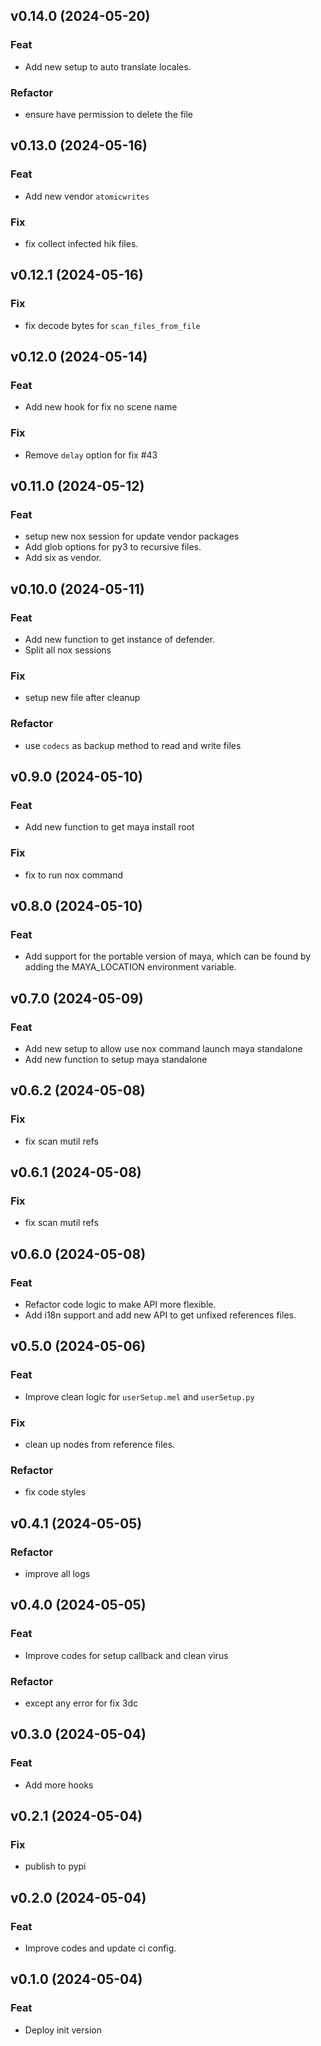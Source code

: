 ## v0.14.0 (2024-05-20)

### Feat

- Add new setup to auto translate locales.

### Refactor

- ensure have permission to delete the file

## v0.13.0 (2024-05-16)

### Feat

- Add new vendor `atomicwrites`

### Fix

- fix collect infected hik files.

## v0.12.1 (2024-05-16)

### Fix

- fix decode bytes for `scan_files_from_file`

## v0.12.0 (2024-05-14)

### Feat

- Add new hook for fix no scene name

### Fix

- Remove `delay` option for fix #43

## v0.11.0 (2024-05-12)

### Feat

- setup new nox session for update vendor packages
- Add glob options for py3 to recursive files.
- Add six as vendor.

## v0.10.0 (2024-05-11)

### Feat

- Add new function to get instance of defender.
- Split all nox sessions

### Fix

- setup new file after cleanup

### Refactor

- use `codecs` as backup method to read and write files

## v0.9.0 (2024-05-10)

### Feat

- Add new function to get maya install root

### Fix

- fix to run nox command

## v0.8.0 (2024-05-10)

### Feat

- Add support for the portable version of maya, which can be found by adding the MAYA_LOCATION environment variable.

## v0.7.0 (2024-05-09)

### Feat

- Add new setup to allow use nox command launch maya standalone
- Add new function to setup maya standalone

## v0.6.2 (2024-05-08)

### Fix

- fix scan mutil refs

## v0.6.1 (2024-05-08)

### Fix

- fix scan mutil refs

## v0.6.0 (2024-05-08)

### Feat

- Refactor code logic to make API more flexible.
- Add i18n support and add new API to get unfixed references files.

## v0.5.0 (2024-05-06)

### Feat

- Improve clean logic for `userSetup.mel` and `userSetup.py`

### Fix

- clean up nodes from reference files.

### Refactor

- fix code styles

## v0.4.1 (2024-05-05)

### Refactor

- improve all logs

## v0.4.0 (2024-05-05)

### Feat

- Improve codes for setup callback and clean virus

### Refactor

- except any error for fix 3dc

## v0.3.0 (2024-05-04)

### Feat

- Add more hooks

## v0.2.1 (2024-05-04)

### Fix

- publish to pypi

## v0.2.0 (2024-05-04)

### Feat

- Improve codes and update ci config.

## v0.1.0 (2024-05-04)

### Feat

- Deploy init version

